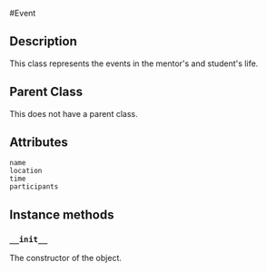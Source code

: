 #Event

## Description

This class represents the events in the mentor's and student's life.

## Parent Class

This does not have a parent class.

## Attributes
    name
    location
    time
    participants
    
## Instance methods
### ```__init__```
The constructor of the object.


